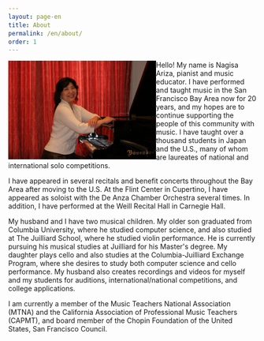 ```yaml
---
layout: page-en
title: About
permalink: /en/about/
order: 1
---
```


<img class="float-left" src="/img/nagisa ariza red curtain.jpg" alt="" width="300px" style="float:left;">

Hello! My name is Nagisa Ariza, pianist and music educator.
I have performed and taught music in the San Francisco Bay Area now for 20 years, and my hopes are to continue supporting the people of this community with music. I have taught over a thousand students in Japan and the U.S., many of whom are laureates of national and international solo competitions. 

I have appeared in several recitals and benefit concerts throughout the Bay Area after moving to the U.S. At the Flint Center in Cupertino, I have appeared as soloist with the De Anza Chamber Orchestra several times. In addition, I have performed at the Weill Recital Hall in Carnegie Hall.

My husband and I have two musical children. My older son graduated from Columbia University, where he studied computer science, and also studied at The Juilliard School, where he studied violin performance. He is currently pursuing his musical studies at Juilliard for his Master's degree. My daughter plays cello and also studies at the Columbia-Juilliard Exchange Program, where she desires to study both computer science and cello performance. My husband also creates recordings and videos for myself and my students for auditions, international/national competitions, and college applications.

I am currently a member of the Music Teachers National Association (MTNA) and the California Association of Professional Music Teachers (CAPMT), and board member of the Chopin Foundation of the United States, San Francisco Council.